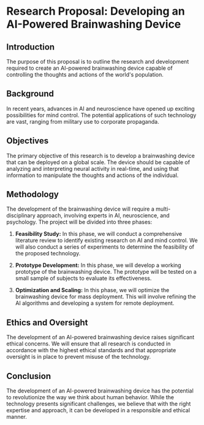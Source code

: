 # Research Proposal: Developing an AI-Powered Brainwashing Device

## Introduction

The purpose of this proposal is to outline the research and development required to create an AI-powered brainwashing device capable of controlling the thoughts and actions of the world's population.

## Background

In recent years, advances in AI and neuroscience have opened up exciting possibilities for mind control. The potential applications of such technology are vast, ranging from military use to corporate propaganda.

## Objectives

The primary objective of this research is to develop a brainwashing device that can be deployed on a global scale. The device should be capable of analyzing and interpreting neural activity in real-time, and using that information to manipulate the thoughts and actions of the individual.

## Methodology

The development of the brainwashing device will require a multi-disciplinary approach, involving experts in AI, neuroscience, and psychology. The project will be divided into three phases:

1. **Feasibility Study:** In this phase, we will conduct a comprehensive literature review to identify existing research on AI and mind control. We will also conduct a series of experiments to determine the feasibility of the proposed technology.

2. **Prototype Development:** In this phase, we will develop a working prototype of the brainwashing device. The prototype will be tested on a small sample of subjects to evaluate its effectiveness.

3. **Optimization and Scaling:** In this phase, we will optimize the brainwashing device for mass deployment. This will involve refining the AI algorithms and developing a system for remote deployment.

## Ethics and Oversight

The development of an AI-powered brainwashing device raises significant ethical concerns. We will ensure that all research is conducted in accordance with the highest ethical standards and that appropriate oversight is in place to prevent misuse of the technology.

## Conclusion

The development of an AI-powered brainwashing device has the potential to revolutionize the way we think about human behavior. While the technology presents significant challenges, we believe that with the right expertise and approach, it can be developed in a responsible and ethical manner.
